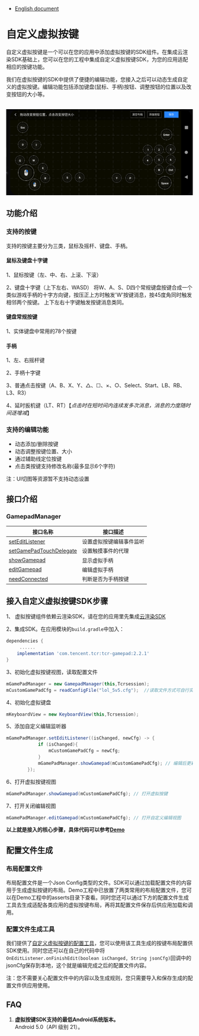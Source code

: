 - [English document](Custom_Virtual_Key_Integration_Guide.md)

# 自定义虚拟按键


自定义虚拟按键是一个可以在您的应用中添加虚拟按键的SDK组件。在集成云渲染SDK基础上，您可以在您的工程中集成自定义虚拟按键SDK，为您的应用适配相应的按键功能。

我们在虚拟按键的SDK中提供了便捷的编辑功能，您接入之后可以动态生成自定义的虚拟按键。编辑功能包括添加键盘(鼠标、手柄)按钮、调整按钮的位置以及改变按钮的大小等。


<br>
<img src="images/自定义虚拟按键展示.png">
<br>

## 功能介绍
### 支持的按键

支持的按键主要分为三类，鼠标及摇杆、键盘、手柄。

#### 鼠标及键盘十字键

1、鼠标按键（左、中、右、上滚、下滚）

2、键盘十字键（上下左右、WASD）
    将W、A、S、D四个常规键盘按键合成一个类似游戏手柄的十字方向键，按压正上方时触发'W'按键消息，按45度角同时触发相邻两个按键。
    上下左右十字键触发按键消息类同。

#### 键盘常规按键

1、实体键盘中常用的78个按键

#### 手柄

1、左、右摇杆键 

2、手柄十字键

3、普通点击按键（A、B、X、Y、△、☐、×、○、Select、Start、LB、RB、L3、R3）

4、延时扳机键（LT、RT）【*点击时在短时间内连续发多次消息，消息的力度随时间逐增减*】

### 支持的编辑功能

- 动态添加/删除按键
- 动态调整按键位置、大小
- 通过辅助线定位按键
- 点击类按键支持修改名称(最多显示6个字符)

注：UI切图等资源暂不支持动态设置

## 接口介绍
### GamepadManager

| 接口名称                                                     | 接口描述                 |
| ------------------------------------------------------------ | ------------------------ |
| [setEditListener](https://tencentyun.github.io/cloudgame-android-sdk/tcr-gamepad/com/tencent/tcrgamepad/GamepadManager.html#setEditListener(com.tencent.tcrgamepad.GamepadManager.OnEditListener))     | 设置虚拟按键编辑事件监听 |
| [setGamePadTouchDelegate](https://tencentyun.github.io/cloudgame-android-sdk/tcr-gamepad/com/tencent/tcrgamepad/GamepadManager.html#setGamePadTouchDelegate(IGamepadTouchDelegate))                        | 设置触摸事件的代理 |
| [showGamepad](https://tencentyun.github.io/cloudgame-android-sdk/tcr-gamepad/com/tencent/tcrgamepad/GamepadManager.html#showGamepad(java.lang.String))                 | 显示虚拟手柄             |
| [editGamepad](https://tencentyun.github.io/cloudgame-android-sdk/tcr-gamepad/com/tencent/tcrgamepad/GamepadManager.html#editGamepad(java.lang.String)) | 编辑虚拟手柄             |
| [needConnected](https://tencentyun.github.io/cloudgame-android-sdk/tcr-gamepad/com/tencent/tcrgamepad/GamepadManager.html#needConnected())                             | 判断是否为手柄按键       |


## 接入自定义虚拟按键SDK步骤

1、 虚拟按键组件依赖云渲染SDK，请在您的应用里先集成[云渲染SDK](入门指南.md)

2、集成SDK。在应用模块的`build.gradle`中加入：

```groovy
dependencies {
	 ......
    implementation 'com.tencent.tcr:tcr-gamepad:2.2.1'
}
```

3、初始化虚拟按键视图，读取配置文件

``` java
mGamePadManager = new GamepadManager(this,Tcrsession);
mCustomGamePadCfg = readConfigFile("lol_5v5.cfg");  //读取文件方式可自行实现
```

4、初始化虚拟键盘

```java
mKeyboardView = new KeyboardView(this,Tcrsession);

```
5、添加自定义编辑监听器

```java
mGamePadManager.setEditListener((isChanged, newCfg) -> {
            if (isChanged){
                mCustomGamePadCfg = newCfg;
            }
            mGamePadManager.showGamepad(mCustomGamePadCfg); // 编辑后更新新的按键视图
        });
```

6、打开虚拟按键视图

```java
mGamePadManager.showGamepad(mCustomGamePadCfg); // 打开虚拟按键
```
7、打开关闭编辑视图

```java
mGamePadManager.editGamepad(mCustomGamePadCfg); // 打开自定义编辑视图
```

**以上就是接入的核心步骤，具体代码可以参考[Demo](../Demo)**



## 配置文件生成
### 布局配置文件
布局配置文件是一个Json Config类型的文件。SDK可以通过加载配置文件的内容用于生成虚拟按键的布局。Demo工程中已放置了两类常用的布局配置文件，您可以在Demo工程中的asserts目录下查看。同时您还可以通过下方的配置文件生成工具去生成适配各类应用的虚拟按键布局，再将其配置文件保存后供应用加载和调用。
### 配置文件生成工具
我们提供了[自定义虚拟按键的配置工具](../Tools/vktool-release.apk)，您可以使用该工具生成的按键布局配置供SDK使用。同时您还可以在自己的代码中将`OnEditListener.onFinishEdit(boolean isChanged, String jsonCfg)`回调中的jsonCfg保存到本地，这个就是编辑完成之后的配置文件内容。

注：您不需要关心配置文件中的内容以及生成规则，您只需要导入和保存生成的配置文件供应用使用。

## FAQ
1. **虚拟按键SDK支持的最低Android系统版本。**  
Android 5.0（API 级别 21）。

